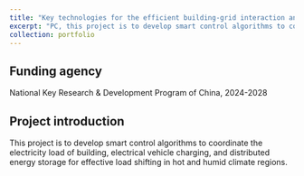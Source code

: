 ```yaml
---
title: "Key technologies for the efficient building-grid interaction and building load flexibility in hot and humid area"
excerpt: "PC, this project is to develop smart control algorithms to coordinate the electricity load of building, electrical vehicle charging, and distributed energy storage for effective load shifting in hot and humid climate regions"
collection: portfolio
---
```


## Funding agency
National Key Research & Development Program of China, 2024-2028

## Project introduction
This project is to develop smart control algorithms to coordinate the electricity load of building, electrical vehicle charging, and distributed energy storage for effective load shifting in hot and humid climate regions.<br/>

